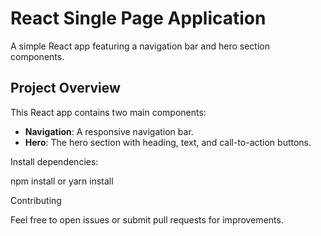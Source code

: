 # React Single Page Application

A simple React app featuring a navigation bar and hero section components.

## Project Overview

This React app contains two main components:
- **Navigation**: A responsive navigation bar.
- **Hero**: The hero section with heading, text, and call-to-action buttons.

Install dependencies:

npm install or yarn install


Contributing

Feel free to open issues or submit pull requests for improvements.
